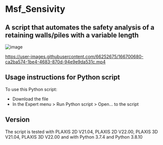 # Msf_Sensivity

A script that automates the safety analysis of a retaining walls/piles with a variable length
----

![image](https://user-images.githubusercontent.com/66252675/166700168-3addd552-66da-4635-b472-f7b4b1915e47.png)




https://user-images.githubusercontent.com/66252675/166700680-ca2ba574-1be4-4683-870d-94e9e9da531c.mp4


Usage instructions for Python script
------------------------------------
To use this Python script:
- Download the file
- In the Expert menu > Run Python script > Open... to the script

Version
-------
The script is tested with PLAXIS 2D V21.04, PLAXIS 2D V22.00, PLAXIS 3D V21.04, PLAXIS 3D V22.00 and with Python 3.7.4 and Python 3.8.10

